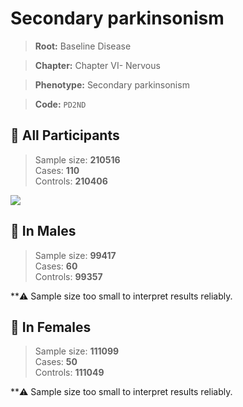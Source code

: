 # Secondary parkinsonism

> **Root:** Baseline Disease  

> **Chapter:** Chapter VI- Nervous  

> **Phenotype:** Secondary parkinsonism  

> **Code:** `PD2ND`

## 🧪 All Participants  
> Sample size: **210516**  
> Cases: **110**  
> Controls: **210406**
<img src="/Disease/Figures/ALL/Incidence/PD2ND.png"/>
<CsvTable src="/public/Disease/Data/ALL/Incidence/COX_PD2ND.csv" label="🔍 View full results" />

## 👨 In Males  
> Sample size: **99417**  
> Cases: **60**  
> Controls: **99357**

**⚠️ Sample size too small to interpret results reliably.


## 👩 In Females  
> Sample size: **111099**  
> Cases: **50**  
> Controls: **111049**

**⚠️ Sample size too small to interpret results reliably.

